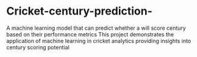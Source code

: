 # Cricket-century-prediction-
A machine learning model that can predict whether a will score century based on their performance metrics 
This project demonstrates the application of machine learning in cricket analytics providing insights into century scoring potential 
